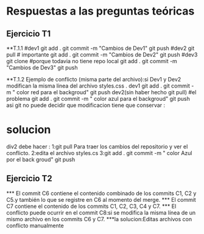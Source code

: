 # Respuestas a las preguntas teóricas

## Ejercicio T1
**T.1.1
#dev1
git add .
git commit -m "Cambios de Dev1"
git push
#dev2
git pull         # importante
git add .
git commit -m "Cambios de Dev2"
git push
#dev3
git clone <url-del-repo>     #porque todavia no tiene repo local
git add .
git commit -m "Cambios de Dev3"
git push

**T.1.2
Ejemplo de conflicto (misma parte del archivo):si Dev1 y Dev2 modifican la misma línea del archivo styles.css .
dev1
git add .
git commit -m "  color red para  el backgroud"
git push
dev2(sin haber hecho git pull)   #el problema 
git add .
git commit -m "  color azul para el backgroud"
git push
asi git no puede decidir que modificacion tiene que conservar :
# solucion 
div2  debe hacer :
1:git pull Para traer los cambios del repositorio y ver el conflicto.
2:edita el archivo styles.cs
3:git add .
git commit -m "  color Azul por el back groud"
git push

## Ejercicio T2
*** El commit C6 contiene el contenido combinado de los commits C1, C2 y C5.y también lo que se registre en C6 al momento del merge.
*** El commit C7 contiene el contenido  de los commits C1, C2, C3, C4 y C7.
*** El conflicto puede ocurrir en el commit C8:si se modifica la misma línea de un mismo archivo en los commits C6 y C7.
 ***la solucion:Editas archivos con conflicto manualmente 
